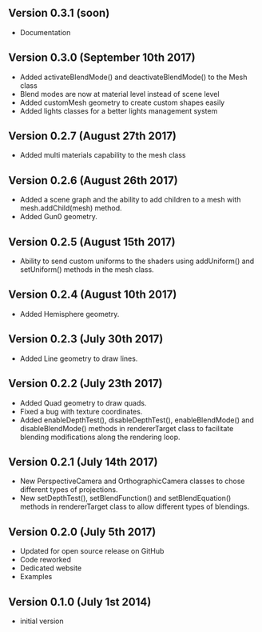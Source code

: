 Version 0.3.1 (soon)
------------------------------
 * Documentation

Version 0.3.0 (September 10th 2017)
------------------------------
 * Added activateBlendMode() and deactivateBlendMode() to the Mesh class 
 * Blend modes are now at material level instead of scene level
 * Added customMesh geometry to create custom shapes easily
 * Added lights classes for a better lights management system

Version 0.2.7 (August 27th 2017)
------------------------------
 * Added multi materials capability to the mesh class

Version 0.2.6 (August 26th 2017)
------------------------------
 * Added a scene graph and the ability to add children to a mesh with mesh.addChild(mesh) method.
 * Added Gun0 geometry.

Version 0.2.5 (August 15th 2017)
------------------------------
 * Ability to send custom uniforms to the shaders using addUniform() and setUniform() methods in the mesh class.

Version 0.2.4 (August 10th 2017)
------------------------------
 * Added Hemisphere geometry.

Version 0.2.3 (July 30th 2017)
------------------------------
 * Added Line geometry to draw lines.

Version 0.2.2 (July 23th 2017)
------------------------------
 * Added Quad geometry to draw quads.
 * Fixed a bug with texture coordinates.
 * Added enableDepthTest(), disableDepthTest(), enableBlendMode() and disableBlendMode() methods in rendererTarget class to facilitate blending modifications along the rendering loop.

Version 0.2.1 (July 14th 2017)
------------------------------
 * New PerspectiveCamera and OrthographicCamera classes to chose different types of projections.
 * New setDepthTest(), setBlendFunction() and setBlendEquation() methods in rendererTarget class to allow different types of blendings.

Version 0.2.0 (July 5th 2017)
------------------------------
 * Updated for open source release on GitHub
 * Code reworked
 * Dedicated website
 * Examples

Version 0.1.0 (July 1st 2014)
-----------------------------
 * initial version
